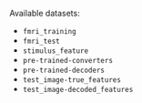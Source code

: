 Available datasets:

- `fmri_training`
- `fmri_test`
- `stimulus_feature`
- `pre-trained-converters`
- `pre-trained-decoders`
- `test_image-true_features`
- `test_image-decoded_features`

